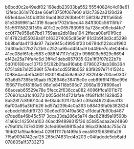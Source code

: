 b6bcd0c2e49edf02
168edb23933ba552
55540824c4d18e61
13febc361a176dae
66ef13750f067e60
a12c7392a3120d39
651e44ae740b3f08
9ad4362263bfe01f
56f38a21f1fa65b5
81e3369961a41319
9aaebf702b1bec44
84ff300c56115fb7
51c56115823f159b
401c2ee065783996
5a728de09cbd4fe7
cc0f77e058e67bd1
759aae2db18ae194
2ffeca00ef01f0cd
8147823d55039a0f
b163274065d85e9f
81d3b9f3d3cd5298
bb8bafda4113da97
7a2e945c49954f23
b6794d122dcd1960
2d30adc27b27c2b6
c252ca95cd45fac9
bd49be7ca1e04ebc
41ce08df61cbc583
e988f47117e1d2fb
996609c5629c6694
ef42e25a74fe4c6d
3ff4d1debd857935
62e1ff3f07d22b7b
5d010180cec107f3
5f262b0faa916ebb
0796027dab36b364
6751b8b7a125386f
57e4b4cd55f9b052
83f9297e7141524c
f098e4ac4ef5460f
900f18b4559a9532
832bf8e700ae0307
63a6d57365e59aab
f528946c36415c0e
ceb89f6f476bc99d
1566711c6f8186a6
98e1e84118b595d7
2068a1901f896ae1
66aceab65529e78e
5fecc2f636cca082
4096fffca1011b70
576901ca31c40373
b055d4f4d721afae
4f68f1df41828d53
8a528f7c8f6010c4
6ef8a4cf01f70a50
c39a846224bea113
6af00a85a3fd1b26
bd57a239b4c0a393
b88436fa0b362824
acbedcfdb1df9720
30e6ed100419a362
e11ddaf7b90bd487
d7ded6a46b45c517
3dca33da286e5a74
dac821fd9a19590b
41a66c142504a103
46acd94899315f36
b5b85adaa2e24860
e79af41c747e3099
2cfed60e69815a4d
96cd39d4dc755c7d
19dd21af9aa8deb4
029f11117bf499d5
eea593f56396fa29
7f5a9094742eaf25
265d74831cd4b203
c04fadede5cb6afd
078605a1f3733273
